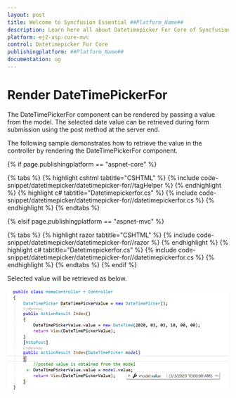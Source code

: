 ```yaml
---
layout: post
title: Welcome to Syncfusion Essential ##Platform_Name##
description: Learn here all about Datetimepicker For Core of Syncfusion Essential ##Platform_Name## widgets based on HTML5 and jQuery.
platform: ej2-asp-core-mvc
control: Datetimepicker For Core
publishingplatform: ##Platform_Name##
documentation: ug
---
```



# Render DateTimePickerFor

The DateTimePickerFor component can be rendered by passing a value from the model. The selected date value can be retrieved during form submission using the post method at the server end.

The following sample demonstrates how to retrieve the value in the controller by rendering the DateTimePickerFor component.

{% if page.publishingplatform == "aspnet-core" %}

{% tabs %}
{% highlight cshtml tabtitle="CSHTML" %}
{% include code-snippet/datetimepicker/datetimepicker-for//tagHelper %}
{% endhighlight %}
{% highlight c# tabtitle="Datetimepickerfor.cs" %}
{% include code-snippet/datetimepicker/datetimepicker-for//datetimepickerfor.cs %}
{% endhighlight %}
{% endtabs %}

{% elsif page.publishingplatform == "aspnet-mvc" %}

{% tabs %}
{% highlight razor tabtitle="CSHTML" %}
{% include code-snippet/datetimepicker/datetimepicker-for//razor %}
{% endhighlight %}
{% highlight c# tabtitle="Datetimepickerfor.cs" %}
{% include code-snippet/datetimepicker/datetimepicker-for//datetimepickerfor.cs %}
{% endhighlight %}
{% endtabs %}
{% endif %}



Selected value will be retrieved as below.

![DateTimePickerFor Component in ASP.NET Core](../images/asp-net-core-datetimepickerfor-value-post.png)
